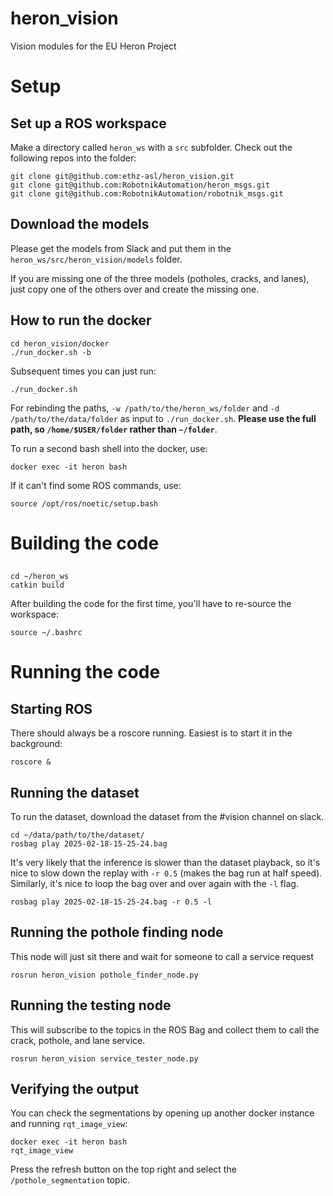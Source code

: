 # heron_vision
Vision modules for the EU Heron Project

# Setup
## Set up a ROS workspace
Make a directory called `heron_ws` with a `src` subfolder.
Check out the following repos into the folder:
```
git clone git@github.com:ethz-asl/heron_vision.git
git clone git@github.com:RobotnikAutomation/heron_msgs.git
git clone git@github.com:RobotnikAutomation/robotnik_msgs.git
```

## Download the models
Please get the models from Slack and put them in the `heron_ws/src/heron_vision/models` folder.

If you are missing one of the three models (potholes, cracks, and lanes), just copy one of the others over and create the missing one.

## How to run the docker
```
cd heron_vision/docker
./run_docker.sh -b
```
Subsequent times you can just run:
```
./run_docker.sh
```

For rebinding the paths, `-w /path/to/the/heron_ws/folder` and `-d /path/to/the/data/folder` as input to `./run_docker.sh`. **Please use the full path, so `/home/$USER/folder` rather than `~/folder`**.

To run a second bash shell into the docker, use:
```
docker exec -it heron bash
```
If it can't find some ROS commands, use:
```
source /opt/ros/noetic/setup.bash
```

# Building the code
##
```
cd ~/heron_ws
catkin build
```

After building the code for the first time, you'll have to re-source the workspace:
```
source ~/.bashrc
```

# Running the code
## Starting ROS
There should always be a roscore running. Easiest is to start it in the background:
```
roscore &
```

## Running the dataset
To run the dataset, download the dataset from the #vision channel on slack.
```
cd ~/data/path/to/the/dataset/
rosbag play 2025-02-18-15-25-24.bag
```

It's very likely that the inference is slower than the dataset playback, so it's nice to slow down the replay with `-r 0.5` (makes the bag run at half speed). Similarly, it's nice to loop the bag over and over again with the `-l` flag.
```
rosbag play 2025-02-18-15-25-24.bag -r 0.5 -l
```

## Running the pothole finding node
This node will just sit there and wait for someone to call a service request
```
rosrun heron_vision pothole_finder_node.py
```

## Running the testing node
This will subscribe to the topics in the ROS Bag and collect them to call the crack, pothole, and lane service.
```
rosrun heron_vision service_tester_node.py
```

## Verifying the output
You can check the segmentations by opening up another docker instance and running `rqt_image_view`:

```
docker exec -it heron bash
rqt_image_view
```
Press the refresh button on the top right and select the `/pothole_segmentation` topic.
